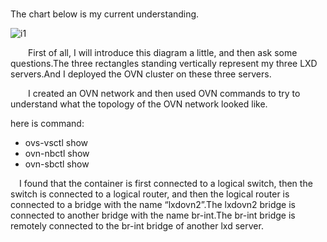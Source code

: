 # **[](https://discuss.linuxcontainers.org/t/would-love-to-understand-the-inner-workings-of-the-ovn-network/17439)**

The chart below is my current understanding.

![i1](https://discuss.linuxcontainers.org/uploads/default/original/2X/a/ae3062552b8e78c8dc1c59b8309268b9343e36c6.jpeg)

  First of all, I will introduce this diagram a little, and then ask some questions.The three rectangles standing vertically represent my three LXD servers.And I deployed the OVN cluster on these three servers.

  I created an OVN network and then used OVN commands to try to understand what the topology of the OVN network looked like.

here is command:

- ovs-vsctl show
- ovn-nbctl show
- ovn-sbctl show

 I found that the container is first connected to a logical switch, then the switch is connected to a logical router, and then the logical router is connected to a bridge with the name “lxdovn2”.The lxdovn2 bridge is connected to another bridge with the name br-int.The br-int bridge is remotely connected to the br-int bridge of another lxd server.
